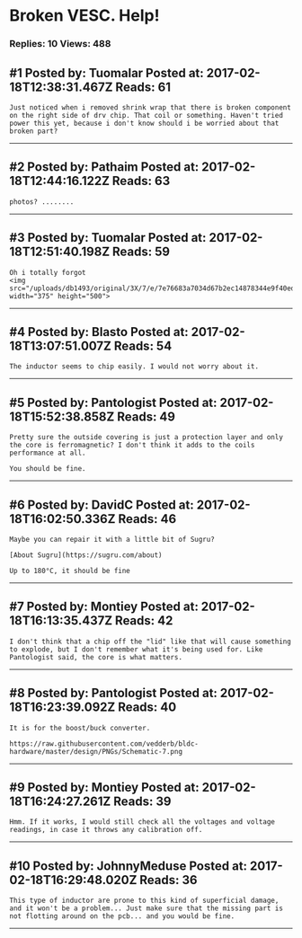 # Broken VESC. Help!

### Replies: 10 Views: 488

## \#1 Posted by: Tuomalar Posted at: 2017-02-18T12:38:31.467Z Reads: 61

```
Just noticed when i removed shrink wrap that there is broken component on the right side of drv chip. That coil or something. Haven't tried power this yet, because i don't know should i be worried about that broken part?
```

---
## \#2 Posted by: Pathaim Posted at: 2017-02-18T12:44:16.122Z Reads: 63

```
photos? ........
```

---
## \#3 Posted by: Tuomalar Posted at: 2017-02-18T12:51:40.198Z Reads: 59

```
Oh i totally forgot
<img src="/uploads/db1493/original/3X/7/e/7e76683a7034d67b2ec14878344e9f40ed113976.JPG" width="375" height="500">
```

---
## \#4 Posted by: Blasto Posted at: 2017-02-18T13:07:51.007Z Reads: 54

```
The inductor seems to chip easily. I would not worry about it.
```

---
## \#5 Posted by: Pantologist Posted at: 2017-02-18T15:52:38.858Z Reads: 49

```
Pretty sure the outside covering is just a protection layer and only the core is ferromagnetic? I don't think it adds to the coils performance at all.

You should be fine.
```

---
## \#6 Posted by: DavidC Posted at: 2017-02-18T16:02:50.336Z Reads: 46

```
Maybe you can repair it with a little bit of Sugru?

[About Sugru](https://sugru.com/about)

Up to 180°C, it should be fine
```

---
## \#7 Posted by: Montiey Posted at: 2017-02-18T16:13:35.437Z Reads: 42

```
I don't think that a chip off the "lid" like that will cause something to explode, but I don't remember what it's being used for. Like Pantologist said, the core is what matters.
```

---
## \#8 Posted by: Pantologist Posted at: 2017-02-18T16:23:39.092Z Reads: 40

```
It is for the boost/buck converter. 

https://raw.githubusercontent.com/vedderb/bldc-hardware/master/design/PNGs/Schematic-7.png
```

---
## \#9 Posted by: Montiey Posted at: 2017-02-18T16:24:27.261Z Reads: 39

```
Hmm. If it works, I would still check all the voltages and voltage readings, in case it throws any calibration off.
```

---
## \#10 Posted by: JohnnyMeduse Posted at: 2017-02-18T16:29:48.020Z Reads: 36

```
This type of inductor are prone to this kind of superficial damage, and it won't be a problem... Just make sure that the missing part is not flotting around on the pcb... and you would be fine.
```

---
